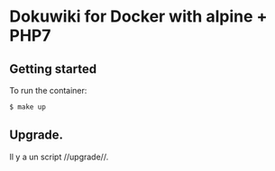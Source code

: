 # Dokuwiki for Docker with alpine + PHP7

## Getting started
To run the container:
```bash
$ make up
```

## Upgrade.
Il y a un script //upgrade//.
